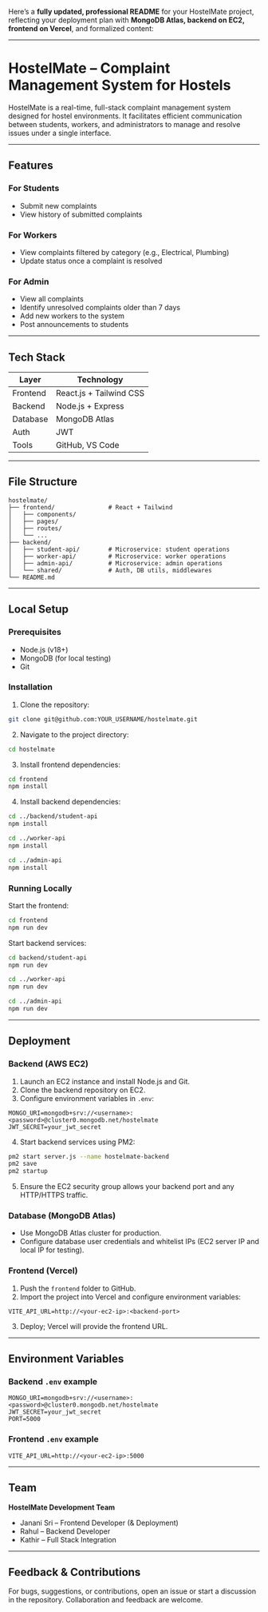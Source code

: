 Here’s a **fully updated, professional README** for your HostelMate project, reflecting your deployment plan with **MongoDB Atlas, backend on EC2, frontend on Vercel**, and formalized content:

---

# HostelMate – Complaint Management System for Hostels

HostelMate is a real-time, full-stack complaint management system designed for hostel environments. It facilitates efficient communication between students, workers, and administrators to manage and resolve issues under a single interface.

---

## Features

### For Students

* Submit new complaints
* View history of submitted complaints

### For Workers

* View complaints filtered by category (e.g., Electrical, Plumbing)
* Update status once a complaint is resolved

### For Admin

* View all complaints
* Identify unresolved complaints older than 7 days
* Add new workers to the system
* Post announcements to students

---

## Tech Stack

| Layer    | Technology              |
| -------- | ----------------------- |
| Frontend | React.js + Tailwind CSS |
| Backend  | Node.js + Express       |
| Database | MongoDB Atlas           |
| Auth     | JWT                     |
| Tools    | GitHub, VS Code         |

---

## File Structure

```
hostelmate/
├── frontend/               # React + Tailwind
│   ├── components/
│   ├── pages/
│   ├── routes/
│   └── ...
├── backend/
│   ├── student-api/        # Microservice: student operations
│   ├── worker-api/         # Microservice: worker operations
│   ├── admin-api/          # Microservice: admin operations
│   └── shared/             # Auth, DB utils, middlewares
└── README.md
```

---

## Local Setup

### Prerequisites

* Node.js (v18+)
* MongoDB (for local testing)
* Git

### Installation

1. Clone the repository:

```bash
git clone git@github.com:YOUR_USERNAME/hostelmate.git
```

2. Navigate to the project directory:

```bash
cd hostelmate
```

3. Install frontend dependencies:

```bash
cd frontend
npm install
```

4. Install backend dependencies:

```bash
cd ../backend/student-api
npm install

cd ../worker-api
npm install

cd ../admin-api
npm install
```

### Running Locally

Start the frontend:

```bash
cd frontend
npm run dev
```

Start backend services:

```bash
cd backend/student-api
npm run dev

cd ../worker-api
npm run dev

cd ../admin-api
npm run dev
```

---

## Deployment

### Backend (AWS EC2)

1. Launch an EC2 instance and install Node.js and Git.
2. Clone the backend repository on EC2.
3. Configure environment variables in `.env`:

```env
MONGO_URI=mongodb+srv://<username>:<password>@cluster0.mongodb.net/hostelmate
JWT_SECRET=your_jwt_secret
```

4. Start backend services using PM2:

```bash
pm2 start server.js --name hostelmate-backend
pm2 save
pm2 startup
```

5. Ensure the EC2 security group allows your backend port and any HTTP/HTTPS traffic.

### Database (MongoDB Atlas)

* Use MongoDB Atlas cluster for production.
* Configure database user credentials and whitelist IPs (EC2 server IP and local IP for testing).

### Frontend (Vercel)

1. Push the `frontend` folder to GitHub.
2. Import the project into Vercel and configure environment variables:

```
VITE_API_URL=http://<your-ec2-ip>:<backend-port>
```

3. Deploy; Vercel will provide the frontend URL.

---

## Environment Variables

### Backend `.env` example

```env
MONGO_URI=mongodb+srv://<username>:<password>@cluster0.mongodb.net/hostelmate
JWT_SECRET=your_jwt_secret
PORT=5000
```

### Frontend `.env` example

```env
VITE_API_URL=http://<your-ec2-ip>:5000
```

---

## Team

**HostelMate Development Team**

* Janani Sri – Frontend Developer (& Deployment)
* Rahul – Backend Developer
* Kathir – Full Stack Integration

---

## Feedback & Contributions

For bugs, suggestions, or contributions, open an issue or start a discussion in the repository. Collaboration and feedback are welcome.


